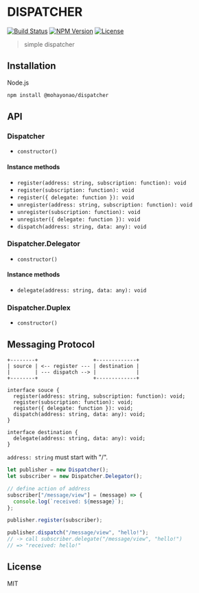 # DISPATCHER
[![Build Status](http://img.shields.io/travis/mohayonao/dispatcher.svg?style=flat-square)](https://travis-ci.org/mohayonao/dispatcher)
[![NPM Version](http://img.shields.io/npm/v/@mohayonao/dispatcher.svg?style=flat-square)](https://www.npmjs.org/package/@mohayonao/dispatcher)
[![License](http://img.shields.io/badge/license-MIT-brightgreen.svg?style=flat-square)](http://mohayonao.mit-license.org/)

> simple dispatcher

## Installation

Node.js

```sh
npm install @mohayonao/dispatcher
```

## API
### Dispatcher
- `constructor()`

#### Instance methods
- `register(address: string, subscription: function): void`
- `register(subscription: function): void`
- `register({ delegate: function }): void`
- `unregister(address: string, subscription: function): void`
- `unregister(subscription: function): void`
- `unregister({ delegate: function }): void`
- `dispatch(address: string, data: any): void`

### Dispatcher.Delegator
- `constructor()`

#### Instance methods
- `delegate(address: string, data: any): void`

### Dispatcher.Duplex
- `constructor()`

## Messaging Protocol
```
+--------+                  +-------------+
| source | <-- register --- | destination |
|        | --- dispatch --> |             |
+--------+                  +-------------+

interface souce {
  register(address: string, subscription: function): void;
  register(subscription: function): void;
  register({ delegate: function }): void;
  dispatch(address: string, data: any): void;
}

interface destination {
  delegate(address: string, data: any): void;
}
```

`address: string` must start with "/".

```js
let publisher = new Dispatcher();
let subscriber = new Dispatcher.Delegator();

// define action of address
subscriber["/message/view"] = (message) => {
  console.log(`received: ${message}`);
};

publisher.register(subscriber);

publisher.dispatch("/message/view", "hello!");
// -> call subscriber.delegate("/message/view", "hello!")
// => "received: hello!"
```

## License
MIT
